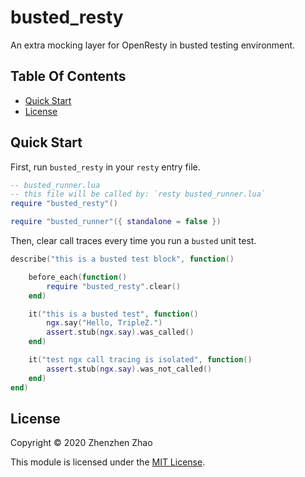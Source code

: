 <!-- omit in toc -->
# busted_resty
An extra mocking layer for OpenResty in busted testing environment.

<!-- omit in toc -->
## Table Of Contents
- [Quick Start](#quick-start)
- [License](#license)
## Quick Start

First, run `busted_resty` in your `resty` entry file.

```lua
-- busted_runner.lua
-- this file will be called by: `resty busted_runner.lua`
require "busted_resty"()

require "busted_runner"({ standalone = false })
```

Then, clear call traces every time you run a `busted` unit test.

```lua
describe("this is a busted test block", function()

    before_each(function()
        require "busted_resty".clear()
    end)

    it("this is a busted test", function()
        ngx.say("Hello, TripleZ.")
        assert.stub(ngx.say).was_called()
    end)

    it("test ngx call tracing is isolated", function()
        assert.stub(ngx.say).was_not_called()
    end)
end)
```

## License

Copyright &copy; 2020 Zhenzhen Zhao

This module is licensed under the [MIT License](./LICENSE).
